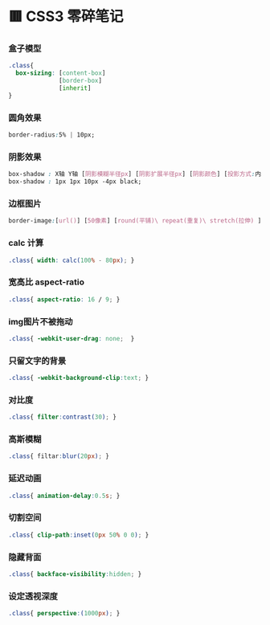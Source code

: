 # 🟥 CSS3 零碎笔记

### 盒子模型
```css
.class{
  box-sizing: [content-box]
              [border-box]
              [inherit]
}
```
### 圆角效果
```css
border-radius:5% | 10px;
```
### 阴影效果
```css
box-shadow : X轴 Y轴 [阴影模糊半径px] [阴影扩展半径px] [阴影颜色] [投影方式:内inset]
box-shadow : 1px 1px 10px -4px black;
```
### 边框图片
```css
border-image:[url()] [50像素] [round(平铺)\ repeat(重复)\ stretch(拉伸) ]
```









### calc 计算
```css
.class{ width: calc(100% - 80px); }
```
### 宽高比 aspect-ratio
```css
.class{ aspect-ratio: 16 / 9; }
```
### img图片不被拖动
```css
.class{ -webkit-user-drag: none;  }
```
### 只留文字的背景
```css
.class{ -webkit-background-clip:text; }
```
### 对比度
```css
.class{ filter:contrast(30); }
```

### 高斯模糊
```css
.class{ filtar:blur(20px); }
```
### 延迟动画
```css
.class{ animation-delay:0.5s; }
```
### 切割空间
```css
.class{ clip-path:inset(0px 50% 0 0); }
```
### 隐藏背面
```css
.class{ backface-visibility:hidden; }
```
### 设定透视深度
```css
.class{ perspective:(1000px); }
```